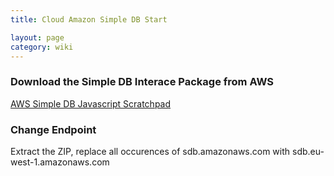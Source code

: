 ```yaml
---
title: Cloud Amazon Simple DB Start

layout: page
category: wiki
---
```


### Download the Simple DB Interace Package from AWS

[AWS Simple DB Javascript Scratchpad](https://aws.amazon.com/code/developertools/1137)

### Change Endpoint
Extract the ZIP, replace all occurences of 
	sdb.amazonaws.com
with
	sdb.eu-west-1.amazonaws.com

